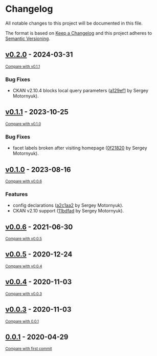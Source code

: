 # Changelog

All notable changes to this project will be documented in this file.

The format is based on [Keep a Changelog](http://keepachangelog.com/en/1.0.0/)
and this project adheres to [Semantic Versioning](http://semver.org/spec/v2.0.0.html).

<!-- insertion marker -->
## [v0.2.0](https://github.com/DataShades/ckanext-or_facet/releases/tag/v0.2.0) - 2024-03-31

<small>[Compare with v0.1.1](https://github.com/DataShades/ckanext-or_facet/compare/v0.1.1...v0.2.0)</small>

### Bug Fixes

- CKAN v2.10.4 blocks local query parameters ([a129ef1](https://github.com/DataShades/ckanext-or_facet/commit/a129ef1f082d7648db2bacf3f4b35abadc6f1d61) by Sergey Motornyuk).

## [v0.1.1](https://github.com/DataShades/ckanext-or_facet/releases/tag/v0.1.1) - 2023-10-25

<small>[Compare with v0.1.0](https://github.com/DataShades/ckanext-or_facet/compare/v0.1.0...v0.1.1)</small>

### Bug Fixes

- facet labels broken after visiting homepage ([0f21820](https://github.com/DataShades/ckanext-or_facet/commit/0f2182060ab954826b9ca865d0ab193f19569d2c) by Sergey Motornyuk).

## [v0.1.0](https://github.com/DataShades/ckanext-or_facet/releases/tag/v0.1.0) - 2023-08-16

<small>[Compare with v0.0.6](https://github.com/DataShades/ckanext-or_facet/compare/v0.0.6...v0.1.0)</small>

### Features

- config declarations ([a2c1aa2](https://github.com/DataShades/ckanext-or_facet/commit/a2c1aa2f7e962f8e920542ee7806e08636baa886) by Sergey Motornyuk).
- CKAN v2.10 support ([11bdfad](https://github.com/DataShades/ckanext-or_facet/commit/11bdfad8aed930be5e38d617b729d8cfadf1fde1) by Sergey Motornyuk).

## [v0.0.6](https://github.com/DataShades/ckanext-or_facet/releases/tag/v0.0.6) - 2021-06-30

<small>[Compare with v0.0.5](https://github.com/DataShades/ckanext-or_facet/compare/v0.0.5...v0.0.6)</small>

## [v0.0.5](https://github.com/DataShades/ckanext-or_facet/releases/tag/v0.0.5) - 2020-12-24

<small>[Compare with v0.0.4](https://github.com/DataShades/ckanext-or_facet/compare/v0.0.4...v0.0.5)</small>

## [v0.0.4](https://github.com/DataShades/ckanext-or_facet/releases/tag/v0.0.4) - 2020-11-03

<small>[Compare with v0.0.3](https://github.com/DataShades/ckanext-or_facet/compare/v0.0.3...v0.0.4)</small>

## [v0.0.3](https://github.com/DataShades/ckanext-or_facet/releases/tag/v0.0.3) - 2020-11-03

<small>[Compare with 0.0.1](https://github.com/DataShades/ckanext-or_facet/compare/0.0.1...v0.0.3)</small>

## [0.0.1](https://github.com/DataShades/ckanext-or_facet/releases/tag/0.0.1) - 2020-04-29

<small>[Compare with first commit](https://github.com/DataShades/ckanext-or_facet/compare/16c77562c58d6ed8b604cc820892beaa7fc67db0...0.0.1)</small>

